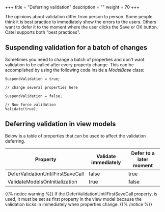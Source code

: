 +++
title = "Deferring validation" 
description = ""
weight = 70
+++

The opinions about validation differ from person to person. Some people think it is best practice to immediately show the errors to the users. Others want to defer it to the moment where the user clicks the Save or OK button. Catel supports both "best practices".

## Suspending validation for a batch of changes

Sometimes you need to change a batch of properties and don't want validation to be called after every property change. This can be accomplished by using the following code inside a *ModelBase* class:

```
SuspendValidation = true;
 
// change several properties here
 
SuspendValidation = false;
 
// Now force validation
Validate(true);
```

## Deferring validation in view models

Below is a table of properties that can be used to affect the validation deferring.

Property|Validate immediately|Defer to a later moment
---|---|---
DeferValidationUntilFirstSaveCall|false|true
ValidateModelsOnInitialization|true|false

{{% notice warning %}}
If the DeferValidationUntilFirstSaveCall property, is used, it must be set as first property in the view model because the validation kicks in immediately when properties change.
{{% /notice %}}
